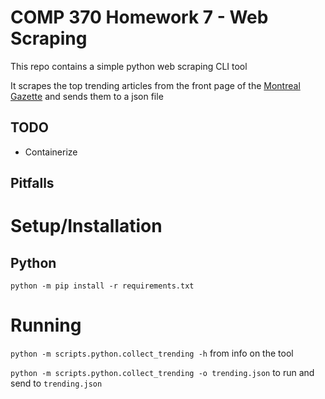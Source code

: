 # COMP 370 Homework 7 - Web Scraping

This repo contains a simple python web scraping CLI tool

It scrapes the top trending articles from the front page of the [Montreal Gazette](https://montrealgazette.com/category/news/) and sends them to a json file

## TODO

- Containerize

## Pitfalls

# Setup/Installation

## Python

`python -m pip install -r requirements.txt`

# Running

`python -m scripts.python.collect_trending -h` from info on the tool

`python -m scripts.python.collect_trending -o trending.json` to run and send to `trending.json`
